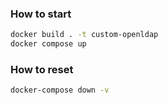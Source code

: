 ### How to start

```bash
docker build . -t custom-openldap
docker compose up
```

### How to reset

```bash
docker-compose down -v
```